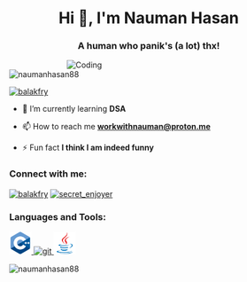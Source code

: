 <h1 align="center">Hi 👋, I'm Nauman Hasan</h1>
<h3 align="center">A human who panik's (a lot) thx!</h3>

<img align="right" alt="Coding" width="400" src="https://i.pinimg.com/originals/31/39/68/3139684f5fcb8b7e2e292fd6d1b37dbf.gif">
<p align="left"> <img src="https://komarev.com/ghpvc/?username=naumanhasan88&label=Profile%20views&color=0e75b6&style=flat" alt="naumanhasan88" /> </p>

<p align="left"> <a href="https://twitter.com/balakfry" target="blank"><img src="https://img.shields.io/twitter/follow/balakfry?logo=twitter&style=for-the-badge" alt="balakfry" /></a> </p>

- 🌱 I’m currently learning **DSA**

- 📫 How to reach me **workwithnauman@proton.me**

- ⚡ Fun fact **I think I am indeed funny**

<h3 align="left">Connect with me:</h3>
<p align="left">
<a href="https://twitter.com/balakfry" target="blank"><img align="center" src="https://raw.githubusercontent.com/rahuldkjain/github-profile-readme-generator/master/src/images/icons/Social/twitter.svg" alt="balakfry" height="30" width="40" /></a>
<a href="https://www.leetcode.com/secret_enjoyer" target="blank"><img align="center" src="https://raw.githubusercontent.com/rahuldkjain/github-profile-readme-generator/master/src/images/icons/Social/leet-code.svg" alt="secret_enjoyer" height="30" width="40" /></a>
</p>

<h3 align="left">Languages and Tools:</h3>
<p align="left"> 
  <a href="https://www.w3schools.com/cpp/" target="_blank" rel="noreferrer"> 
    <img src="https://raw.githubusercontent.com/devicons/devicon/master/icons/cplusplus/cplusplus-original.svg" alt="cplusplus" width="40" height="40"/> 
  </a> 
  <a href="https://git-scm.com/" target="_blank" rel="noreferrer"> 
    <img src="https://www.vectorlogo.zone/logos/git-scm/git-scm-icon.svg" alt="git" width="40" height="40"/> 
  </a> 
  <a href="https://www.java.com" target="_blank" rel="noreferrer"> 
    <img src="https://raw.githubusercontent.com/devicons/devicon/master/icons/java/java-original.svg" alt="java" width="40" height="40"/> 
  </a> 
</p>

<p><img align="center" src="https://github-readme-streak-stats.herokuapp.com/?user=naumanhasan88&" alt="naumanhasan88" /></p>

